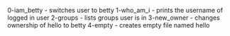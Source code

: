 0-iam_betty - switches user to betty
1-who_am_i - prints the username of logged in user
2-groups - lists groups user is in
3-new_owner - changes ownership of hello to betty
4-empty - creates empty file named hello
